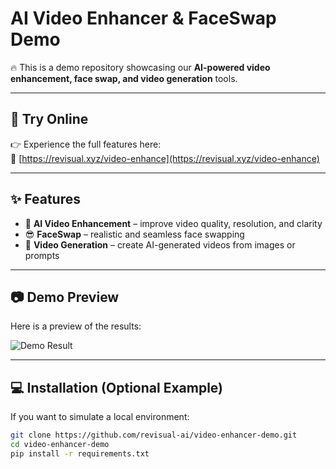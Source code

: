 # AI Video Enhancer & FaceSwap Demo

🔥 This is a demo repository showcasing our **AI-powered video enhancement, face swap, and video generation** tools.

---

## 🚀 Try Online
👉 Experience the full features here:  
🔗 [https://revisual.xyz/video-enhance](https://revisual.xyz/video-enhance)

---

## ✨ Features
- 🎥 **AI Video Enhancement** – improve video quality, resolution, and clarity  
- 😎 **FaceSwap** – realistic and seamless face swapping  
- 🧠 **Video Generation** – create AI-generated videos from images or prompts  

---

## 📷 Demo Preview
Here is a preview of the results:

![Demo Result](./demo/before_after.gif)

---

## 💻 Installation (Optional Example)
If you want to simulate a local environment:

```bash
git clone https://github.com/revisual-ai/video-enhancer-demo.git
cd video-enhancer-demo
pip install -r requirements.txt
